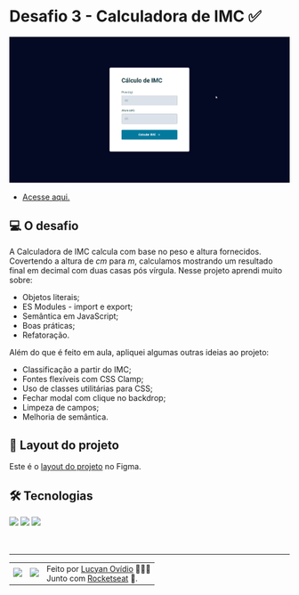 # Desafio 3 - Calculadora de IMC ✅

<img src="./.github/preview-desafio-03.gif" alt="Preview do projeto." />

* <a href="https://lucyanovidio.github.io/rocketseat-explorer/nivel-05/stage/desafio-03/">Acesse aqui.</a>

## 💻 O desafio

A Calculadora de IMC calcula com base no peso e altura fornecidos. Covertendo a altura de *cm* para *m*, calculamos mostrando um resultado final em decimal com duas casas pós vírgula. Nesse projeto aprendi muito sobre:
* Objetos literais;
* ES Modules - import e export;
* Semântica em JavaScript;
* Boas práticas;
* Refatoração.

Além do que é feito em aula, apliquei algumas outras ideias ao projeto:
* Classificação a partir do IMC;
* Fontes flexíveis com CSS Clamp;
* Uso de classes utilitárias para CSS;
* Fechar modal com clique no backdrop;
* Limpeza de campos;
* Melhoria de semântica.

## 🎨 Layout do projeto

Este é o <a href="https://www.figma.com/file/ABhdeUBoc26CrOUefxU4lx/IMC-(Copy)?node-id=6%3A5&t=UX9TZGuUZQGGnZN5-0">layout do projeto</a> no Figma.

## 🛠 Tecnologias

<div>
    <img src="https://img.shields.io/badge/HTML5-E34F26?style=for-the-badge&logo=html5&logoColor=white" />
    <img src="https://img.shields.io/badge/CSS3-1572B6?style=for-the-badge&logo=css3&logoColor=white" />
    <img src="https://img.shields.io/badge/JavaScript-F7DF1E?style=for-the-badge&logo=javascript&logoColor=black" />
</div>
<br>

<br>

---

<table>
  <tr>
    <td>
      <img src="https://github.com/lucyanovidio.png" width="100px" />
    </td>
    <td>
      <img src="https://github.com/rocketseat-education.png" width="100px" />
    </td>
    <td>
      Feito por <a href="https://github.com/lucyanovidio">Lucyan Ovídio</a> 🙋🏿‍♂️
      <br> Junto com <a href="https://rocketseat.com.br">Rocketseat</a> 🚀.
    </td>
  </tr>
</table>